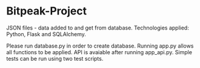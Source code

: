 # Bitpeak-Project

JSON files - data added to and get from database. 
Technologies applied: Python, Flask and SQLAlchemy.

Please run database.py in order to create database. 
Running app.py allows all functions to be applied.
API is avaiable after running app_api.py. 
Simple tests can be run using two test scripts.